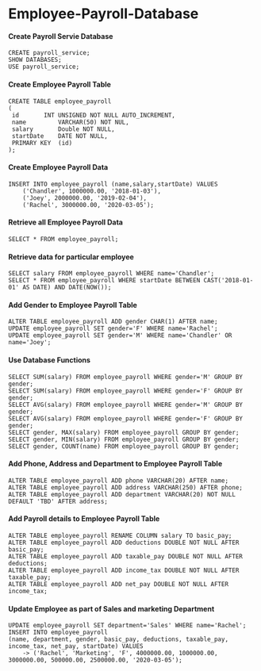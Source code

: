# Employee-Payroll-Database

#### Create Payroll Servie Database
```
CREATE payroll_service;
SHOW DATABASES;
USE payroll_service;
```
#### Create Employee Payroll Table
```
CREATE TABLE employee_payroll
(
 id	      INT UNSIGNED NOT NULL AUTO_INCREMENT,
 name         VARCHAR(50) NOT NUL,
 salary	      Double NOT NULL,
 startDate    DATE NOT NULL,
 PRIMARY KEY  (id)
);
```

#### Create Employee Payroll Data
```
INSERT INTO employee_payroll (name,salary,startDate) VALUES
	('Chandler', 1000000.00, '2018-01-03'),
	('Joey', 2000000.00, '2019-02-04'),
	('Rachel', 3000000.00, '2020-03-05');
```
#### Retrieve all Employee Payroll Data
```
SELECT * FROM employee_payroll;
```

#### Retrieve data for  particular employee
```
SELECT salary FROM employee_payroll WHERE name='Chandler';
SELECT * FROM employee_payroll WHERE startDate BETWEEN CAST('2018-01-01' AS DATE) AND DATE(NOW());
```
#### Add Gender to Employee Payroll Table
```
ALTER TABLE employee_payroll ADD gender CHAR(1) AFTER name;
UPDATE employee_payroll SET gender='F' WHERE name='Rachel';
UPDATE employee_payroll SET gender='M' WHERE name='Chandler' OR name='Joey';
```
#### Use Database Functions
```
SELECT SUM(salary) FROM employee_payroll WHERE gender='M' GROUP BY gender;
SELECT SUM(salary) FROM employee_payroll WHERE gender='F' GROUP BY gender;
SELECT AVG(salary) FROM employee_payroll WHERE gender='M' GROUP BY gender;
SELECT AVG(salary) FROM employee_payroll WHERE gender='F' GROUP BY gender;
SELECT gender, MAX(salary) FROM employee_payroll GROUP BY gender;
SELECT gender, MIN(salary) FROM employee_payroll GROUP BY gender;
SELECT gender, COUNT(name) FROM employee_payroll GROUP BY gender;
```

#### Add Phone, Address and Department to Employee Payroll Table
```
ALTER TABLE employee_payroll ADD phone VARCHAR(20) AFTER name;
ALTER TABLE employee_payroll ADD address VARCHAR(250) AFTER phone;
ALTER TABLE employee_payroll ADD department VARCHAR(20) NOT NULL DEFAULT 'TBD' AFTER address;
```

#### Add Payroll details to Employee Payroll Table
```
ALTER TABLE employee_payroll RENAME COLUMN salary TO basic_pay;
ALTER TABLE employee_payroll ADD deductions DOUBLE NOT NULL AFTER basic_pay;
ALTER TABLE employee_payroll ADD taxable_pay DOUBLE NOT NULL AFTER deductions;
ALTER TABLE employee_payroll ADD income_tax DOUBLE NOT NULL AFTER taxable_pay;
ALTER TABLE employee_payroll ADD net_pay DOUBLE NOT NULL AFTER income_tax;
```
#### Update Employee as part of Sales and marketing Department
```
UPDATE employee_payroll SET department='Sales' WHERE name='Rachel';
INSERT INTO employee_payroll 
(name, department, gender, basic_pay, deductions, taxable_pay, income_tax, net_pay, startDate) VALUES
    -> ('Rachel', 'Marketing', 'F', 4000000.00, 1000000.00, 3000000.00, 500000.00, 2500000.00, '2020-03-05');
```